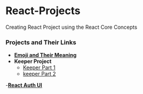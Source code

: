 # React-Projects
Creating React Project  using the React Core Concepts

### Projects and Their Links

- [**Emoji and Their Meaning**](https://48pmzm.csb.app)
- **Keeper Project**
  - [Keeper Part 1](https://qnsx2z.csb.app/)
  - [keeper Part 2](https://fslr3r.csb.app/)

-[**React Auth UI**](https://6vyp5q.csb.app/)
  
